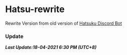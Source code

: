 # Hatsu-rewrite
Rewrite Version from old version of [Hatsuku Discord Bot](https://github.com/NatsuX1448/Hatsu)

### Update
***Last Update:18-04-2021 6:30 PM (UTC+8)***

